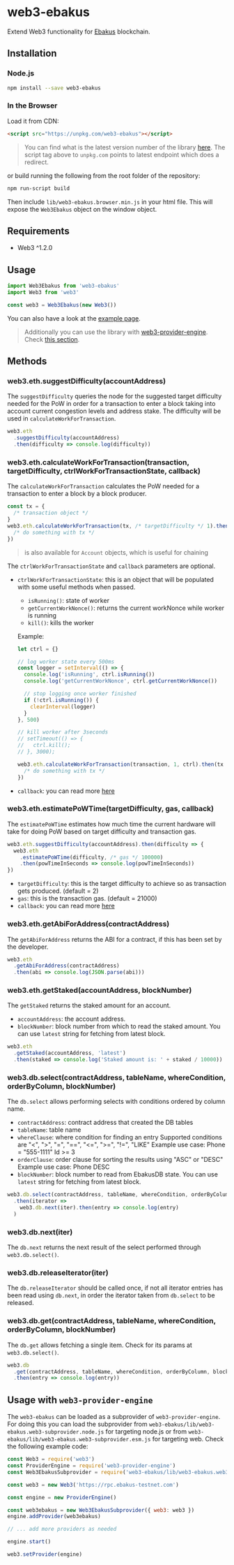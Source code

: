 # web3-ebakus

Extend Web3 functionality for [Ebakus](https://ebakus.com) blockchain.

## Installation

### Node.js

```bash
npm install --save web3-ebakus
```

### In the Browser

Load it from CDN:

```html
<script src="https://unpkg.com/web3-ebakus"></script>
```

> You can find what is the latest version number of the library [here](https://www.npmjs.com/package/web3-ebakus). The script tag above to `unpkg.com` points to latest endpoint which does a redirect.

or build running the following from the root folder of the repository:

```bash
npm run-script build
```

Then include `lib/web3-ebakus.browser.min.js` in your html file.
This will expose the `Web3Ebakus` object on the window object.

## Requirements

- Web3 ^1.2.0

## Usage

```js
import Web3Ebakus from 'web3-ebakus'
import Web3 from 'web3'

const web3 = Web3Ebakus(new Web3())
```

You can also have a look at the [example page](example/index.html).

> Additionally you can use the library with [web3-provider-engine](https://github.com/MetaMask/web3-provider-engine). Check [this section](#usage-with-web3-provider-engine).

## Methods

### web3.eth.suggestDifficulty(accountAddress)

The `suggestDifficulty` queries the node for the suggested target difficulty needed for the PoW in order for a transaction to enter a block taking into account current congestion levels and address stake. The difficulty will be used in `calculateWorkForTransaction`.

```js
web3.eth
  .suggestDifficulty(accountAddress)
  .then(difficulty => console.log(difficulty))
```

### web3.eth.calculateWorkForTransaction(transaction, targetDifficulty, ctrlWorkForTransactionState, callback)

The `calculateWorkForTransaction` calculates the PoW needed for a transaction to enter a block by a block producer.

```js
const tx = {
  /* transaction object */
}
web3.eth.calculateWorkForTransaction(tx, /* targetDifficulty */ 1).then(tx => {
  /* do something with tx */
})
```

> is also available for `Account` objects, which is useful for chaining

The `ctrlWorkForTransactionState` and `callback` parameters are optional.

- `ctrlWorkForTransactionState`: this is an object that will be populated with some useful methods when passed.

  - `isRunning()`: state of worker
  - `getCurrentWorkNonce()`: returns the current workNonce while worker is running
  - `kill()`: kills the worker

  Example:

  ```js
  let ctrl = {}

  // log worker state every 500ms
  const logger = setInterval(() => {
    console.log('isRunning', ctrl.isRunning())
    console.log('getCurrentWorkNonce', ctrl.getCurrentWorkNonce())

    // stop logging once worker finished
    if (!ctrl.isRunning()) {
      clearInterval(logger)
    }
  }, 500)

  // kill worker after 3seconds
  // setTimeout(() => {
  //   ctrl.kill();
  // }, 3000);

  web3.eth.calculateWorkForTransaction(transaction, 1, ctrl).then(tx => {
    /* do something with tx */
  })
  ```

- `callback`: you can read more [here](https://web3js.readthedocs.io/en/1.0/callbacks-promises-events.html)

### web3.eth.estimatePoWTime(targetDifficulty, gas, callback)

The `estimatePoWTime` estimates how much time the current hardware will take for doing PoW based on target difficulty and transaction gas.

```js
web3.eth.suggestDifficulty(accountAddress).then(difficulty => {
  web3.eth
    .estimatePoWTime(difficulty, /* gas */ 100000)
    .then(powTimeInSeconds => console.log(powTimeInSeconds))
})
```

- `targetDifficulty`: this is the target difficulty to achieve so as transaction gets produced. (default = 2)
- `gas`: this is the transaction gas. (default = 21000)
- `callback`: you can read more [here](https://web3js.readthedocs.io/en/1.0/callbacks-promises-events.html)

### web3.eth.getAbiForAddress(contractAddress)

The `getAbiForAddress` returns the ABI for a contract, if this has been set by the developer.

```js
web3.eth
  .getAbiForAddress(contractAddress)
  .then(abi => console.log(JSON.parse(abi)))
```

### web3.eth.getStaked(accountAddress, blockNumber)

The `getStaked` returns the staked amount for an account.

- `accountAddress`: the account address.
- `blockNumber`: block number from which to read the staked amount. You can use `latest` string for fetching from latest block.

```js
web3.eth
  .getStaked(accountAddress, 'latest')
  .then(staked => console.log('Staked amount is: ' + staked / 10000))
```

### web3.db.select(contractAddress, tableName, whereCondition, orderByColumn, blockNumber)

The `db.select` allows performing selects with conditions ordered by column name.

- `contractAddress`: contract address that created the DB tables
- `tableName`: table name
- `whereClause`: where condition for finding an entry
  Supported conditions are "<", ">", "=", "==", "<=", ">=", "!=", "LIKE"
  Example use case: Phone = "555-1111"
  Id >= 3
- `orderClause`: order clause for sorting the results using "ASC" or "DESC"
  Example use case: Phone DESC
- `blockNumber`: block number to read from EbakusDB state. You can use `latest` string for fetching from latest block.

```js
web3.db.select(contractAddress, tableName, whereCondition, orderByColumn, blockNumber)
  .then(iterator =>
    web3.db.next(iter).then(entry => console.log(entry)
  )
```

### web3.db.next(iter)

The `db.next` returns the next result of the select performed through `web3.db.select()`.

### web3.db.releaseIterator(iter)

The `db.releaseIterator` should be called once, if not all iterator entries has been read using `db.next`, in order the iterator taken from `db.select` to be released.

### web3.db.get(contractAddress, tableName, whereCondition, orderByColumn, blockNumber)

The `db.get` allows fetching a single item. Check for its params at `web3.db.select()`.

```js
web3.db
  .get(contractAddress, tableName, whereCondition, orderByColumn, blockNumber)
  .then(entry => console.log(entry))
```

## Usage with `web3-provider-engine`

The `web3-ebakus` can be loaded as a subprovider of `web3-provider-engine`. For doing this you can load the subprovider from `web3-ebakus/lib/web3-ebakus.web3-subprovider.node.js` for targeting node.js or from `web3-ebakus/lib/web3-ebakus.web3-subprovider.esm.js` for targeting web. Check the following example code:

```js
const Web3 = require('web3')
const ProviderEngine = require('web3-provider-engine')
const Web3EbakusSubprovider = require('web3-ebakus/lib/web3-ebakus.web3-subprovider.node.js')

const web3 = new Web3('https://rpc.ebakus-testnet.com')

const engine = new ProviderEngine()

const web3ebakus = new Web3EbakusSubprovider({ web3: web3 })
engine.addProvider(web3ebakus)

// ... add more providers as needed

engine.start()

web3.setProvider(engine)
```
